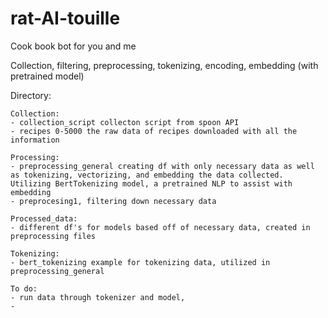 # rat-AI-touille
Cook book bot for you and me

Collection, filtering, preprocessing, tokenizing, encoding, embedding (with pretrained model)


Directory: 

    Collection: 
    - collection_script collecton script from spoon API
    - recipes 0-5000 the raw data of recipes downloaded with all the information

    Processing:
    - preprocessing_general creating df with only necessary data as well as tokenizing, vectorizing, and embedding the data collected. Utilizing BertTokenizing model, a pretrained NLP to assist with embedding 
    - preprocesing1, filtering down necessary data

    Processed_data: 
    - different df's for models based off of necessary data, created in preprocessing files

    Tokenizing:
    - bert_tokenizing example for tokenizing data, utilized in preprocessing_general 

    To do:
    - run data through tokenizer and model, 
    - 

